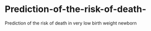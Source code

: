 # Prediction-of-the-risk-of-death-
Prediction of the risk of death in very low birth weight newborn
